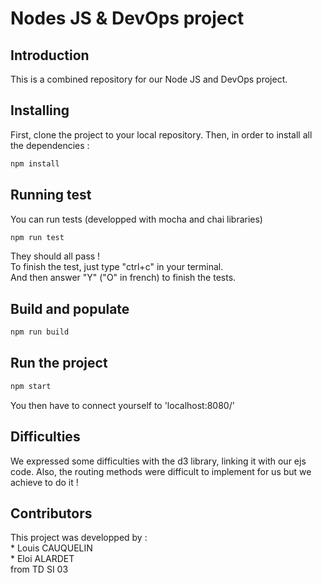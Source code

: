 # Nodes JS & DevOps project

## Introduction

This is a combined repository for our Node JS and DevOps project.

## Installing

First, clone the project to your local repository.
Then, in order to install all the dependencies :
```bash 
npm install
```

## Running test

You can run tests (developped with mocha and chai libraries)
```bash
npm run test
```
They should all pass !  
To finish the test, just type "ctrl+c" in your terminal.  
And then answer "Y" ("O" in french) to finish the tests.

## Build and populate

```bash
npm run build
```

## Run the project

```bash
npm start
```
You then have to connect yourself to 'localhost:8080/'

## Difficulties
We expressed some difficulties with the d3 library, linking it with our ejs code. Also, the routing methods were difficult to implement for us but we achieve to do it !

## Contributors
This project was developped by :  
    * Louis CAUQUELIN  
    * Eloi ALARDET  
    from TD SI 03